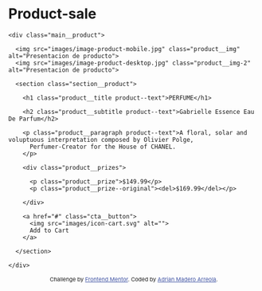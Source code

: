 # Product-sale
<!DOCTYPE html>
<html lang="en">
<head>
  <meta charset="UTF-8">
  <meta name="viewport" content="width=device-width, initial-scale=1.0"> <!-- displays site properly based on user's device -->
  <link rel="icon" type="image/png" sizes="32x32" href="./images/favicon-32x32.png">
  <link rel="stylesheet" href="CSS/styles.css">
  <link rel="stylesheet" href="CSS/responsive.css">
  
  <title>Frontend Mentor | Product preview card component</title>

  <!-- Feel free to remove these styles or customise in your own stylesheet 👍 -->
  <style>
    .attribution { font-size: 11px; text-align: center; }
    .attribution a { color: hsl(228, 45%, 44%); }
  </style>
</head>
<body>
  <main class="main__container">

    <div class="main__product">

      <img src="images/image-product-mobile.jpg" class="product__img" alt="Presentacion de producto">
      <img src="images/image-product-desktop.jpg" class="product__img-2" alt="Presentacion de producto">

      <section class="section__product">

        <h1 class="product__title product--text">PERFUME</h1>

        <h2 class="product__subtitle product--text">Gabrielle Essence Eau De Parfum</h2>
  
        <p class="product__paragraph product--text">A floral, solar and voluptuous interpretation composed by Olivier Polge, 
          Perfumer-Creator for the House of CHANEL.
        </p>
  
        <div class="product__prizes">

          <p class="product__prize">$149.99</p>
          <p class="product__prize--original"><del>$169.99</del></p>

        </div>

        <a href="#" class="cta__button">
          <img src="images/icon-cart.svg" alt="">
          Add to Cart
        </a>

      </section>
     
    </div> 
    
  </main>
  
  <div class="attribution">
    Challenge by <a href="https://www.frontendmentor.io?ref=challenge" target="_blank">Frontend Mentor</a>. 
    Coded by <a href="#">Adrian Madero Arreola</a>.
  </div>
  
</body>
</html>
